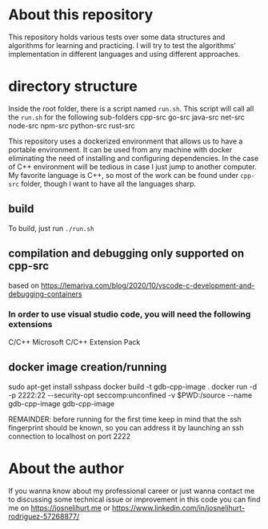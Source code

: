 # About this repository
This repository holds various tests over some data structures and algorithms for learning and practicing. I will try to test the algorithms' implementation in different languages and using different approaches.

# directory structure
Inside the root folder, there is a script named `run.sh`. This script will call all the `run.sh` for the following sub-folders
 cpp-src
 go-src
 java-src
 net-src
 node-src
 npm-src
 python-src
 rust-src

This repository uses a dockerized environment that allows us to have a portable environment. It can be used from any machine with docker eliminating the need of installing and configuring dependencies. In the case of C++ environment will be tedious in case I just jump to another computer. My favorite language is C++, so most of the work can be found under `cpp-src` folder, though I want to have all the languages sharp.


## build
To build, just run `./run.sh`

## compilation and debugging only supported on cpp-src
based on https://lemariva.com/blog/2020/10/vscode-c-development-and-debugging-containers

### In order to use visual studio code, you will need the following extensions

C/C++ Microsoft
C/C++ Extension Pack

## docker image creation/running
sudo apt-get install sshpass
docker build -t gdb-cpp-image .
docker run -d -p 2222:22 --security-opt seccomp:unconfined -v $PWD:/source --name gdb-cpp-image gdb-cpp-image


REMAINDER: before running for the first time keep in mind that the ssh fingerprint should be known, so you can address it by launching an ssh connection to localhost on port 2222

# About the author
If you wanna know about my professional career or just wanna contact me to discussing some technical issue or improvement in this code you can find me on https://josnelihurt.me or https://www.linkedin.com/in/josnelihurt-rodriguez-57268877/